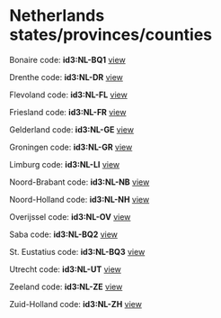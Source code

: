 # Netherlands states/provinces/counties
Bonaire     code: **id3:NL-BQ1**     [view](../export/geojson/medium/id3/nl/bq1.geojson)     


Drenthe     code: **id3:NL-DR**     [view](../export/geojson/medium/id3/nl/dr.geojson)     


Flevoland     code: **id3:NL-FL**     [view](../export/geojson/medium/id3/nl/fl.geojson)     


Friesland     code: **id3:NL-FR**     [view](../export/geojson/medium/id3/nl/fr.geojson)     


Gelderland     code: **id3:NL-GE**     [view](../export/geojson/medium/id3/nl/ge.geojson)     


Groningen     code: **id3:NL-GR**     [view](../export/geojson/medium/id3/nl/gr.geojson)     


Limburg     code: **id3:NL-LI**     [view](../export/geojson/medium/id3/nl/li.geojson)     


Noord-Brabant     code: **id3:NL-NB**     [view](../export/geojson/medium/id3/nl/nb.geojson)     


Noord-Holland     code: **id3:NL-NH**     [view](../export/geojson/medium/id3/nl/nh.geojson)     


Overijssel     code: **id3:NL-OV**     [view](../export/geojson/medium/id3/nl/ov.geojson)     


Saba     code: **id3:NL-BQ2**     [view](../export/geojson/medium/id3/nl/bq2.geojson)     


St. Eustatius     code: **id3:NL-BQ3**     [view](../export/geojson/medium/id3/nl/bq3.geojson)     


Utrecht     code: **id3:NL-UT**     [view](../export/geojson/medium/id3/nl/ut.geojson)     


Zeeland     code: **id3:NL-ZE**     [view](../export/geojson/medium/id3/nl/ze.geojson)     


Zuid-Holland     code: **id3:NL-ZH**     [view](../export/geojson/medium/id3/nl/zh.geojson)     

